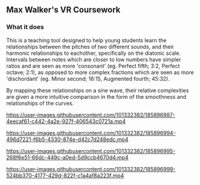 ## Max Walker's VR Coursework
### What it does 
This is a teaching tool designed to help young students learn the relationships between the pitches of two different sounds, and their harmonic relationships to eachother, specifically on the diatonic scale. Intervals between notes which are closer to low numbers have simpler ratios and are seen as more 'consonant' (eg. Perfect fifth; 3:2, Perfect octave; 2:1), as opposed to more complex fractions which are seen as more 'dischordant' (eg. Minor second; 16:15, Augmented fourth; 45:32).
 
By mapping these relationships on a sine wave, their relative complexities are given a more intuitive comparison in the form of the smoothness and relationships of the curves.


https://user-images.githubusercontent.com/101332382/185896987-4eecaf61-c442-4a2e-927f-406543c0721a.mp4



https://user-images.githubusercontent.com/101332382/185896994-496d7221-f6b5-4330-874e-d42c7d248edc.mp4



https://user-images.githubusercontent.com/101332382/185896995-268f6e51-66dc-449c-a0ed-5d9ccb4670d4.mp4



https://user-images.githubusercontent.com/101332382/185896999-524bb370-4177-429d-822f-c1a4af8a223f.mp4


